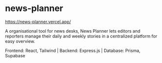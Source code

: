 # news-planner
https://news-planner.vercel.app/

A organisational tool for news desks, News Planner lets editors and reporters manage their daily and weekly stories in a centralized platform for easy overview.

Frontend: React, Tailwind  | Backend: Express.js | Database: Prisma, Supabase

